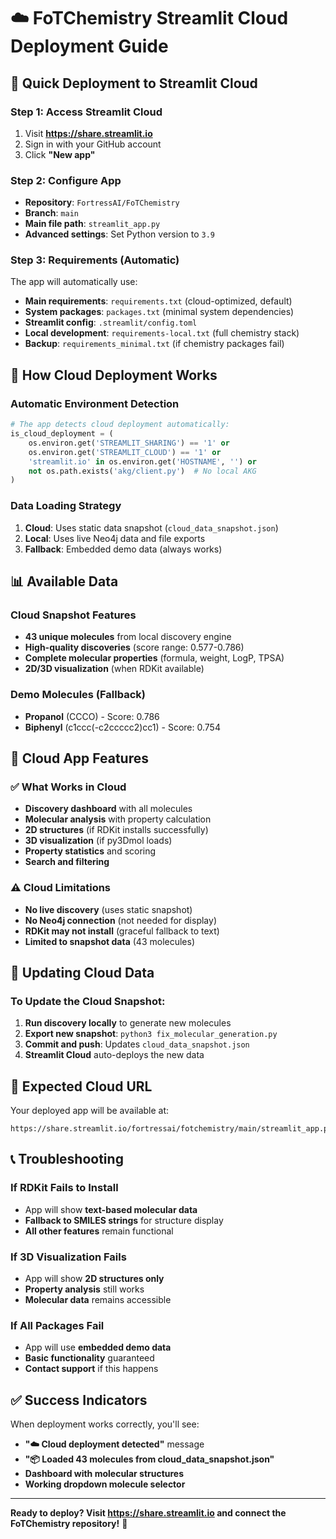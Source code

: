 # ☁️ FoTChemistry Streamlit Cloud Deployment Guide

## 🚀 Quick Deployment to Streamlit Cloud

### Step 1: Access Streamlit Cloud
1. Visit **https://share.streamlit.io**
2. Sign in with your GitHub account
3. Click **"New app"**

### Step 2: Configure App
- **Repository**: `FortressAI/FoTChemistry`
- **Branch**: `main`
- **Main file path**: `streamlit_app.py`
- **Advanced settings**: Set Python version to `3.9`

### Step 3: Requirements (Automatic)
The app will automatically use:
- **Main requirements**: `requirements.txt` (cloud-optimized, default)
- **System packages**: `packages.txt` (minimal system dependencies)
- **Streamlit config**: `.streamlit/config.toml`
- **Local development**: `requirements-local.txt` (full chemistry stack)
- **Backup**: `requirements_minimal.txt` (if chemistry packages fail)

## 🔧 How Cloud Deployment Works

### Automatic Environment Detection
```python
# The app detects cloud deployment automatically:
is_cloud_deployment = (
    os.environ.get('STREAMLIT_SHARING') == '1' or
    os.environ.get('STREAMLIT_CLOUD') == '1' or
    'streamlit.io' in os.environ.get('HOSTNAME', '') or
    not os.path.exists('akg/client.py')  # No local AKG
)
```

### Data Loading Strategy
1. **Cloud**: Uses static data snapshot (`cloud_data_snapshot.json`)
2. **Local**: Uses live Neo4j data and file exports
3. **Fallback**: Embedded demo data (always works)

## 📊 Available Data

### Cloud Snapshot Features
- **43 unique molecules** from local discovery engine
- **High-quality discoveries** (score range: 0.577-0.786)
- **Complete molecular properties** (formula, weight, LogP, TPSA)
- **2D/3D visualization** (when RDKit available)

### Demo Molecules (Fallback)
- **Propanol** (CCCO) - Score: 0.786
- **Biphenyl** (c1ccc(-c2ccccc2)cc1) - Score: 0.754

## 🧬 Cloud App Features

### ✅ What Works in Cloud
- **Discovery dashboard** with all molecules
- **Molecular analysis** with property calculation
- **2D structures** (if RDKit installs successfully)
- **3D visualization** (if py3Dmol loads)
- **Property statistics** and scoring
- **Search and filtering**

### ⚠️ Cloud Limitations
- **No live discovery** (uses static snapshot)
- **No Neo4j connection** (not needed for display)
- **RDKit may not install** (graceful fallback to text)
- **Limited to snapshot data** (43 molecules)

## 🔄 Updating Cloud Data

### To Update the Cloud Snapshot:
1. **Run discovery locally** to generate new molecules
2. **Export new snapshot**: `python3 fix_molecular_generation.py`
3. **Commit and push**: Updates `cloud_data_snapshot.json`
4. **Streamlit Cloud** auto-deploys the new data

## 🎯 Expected Cloud URL
Your deployed app will be available at:
```
https://share.streamlit.io/fortressai/fotchemistry/main/streamlit_app.py
```

## 📞 Troubleshooting

### If RDKit Fails to Install
- App will show **text-based molecular data**
- **Fallback to SMILES strings** for structure display
- **All other features** remain functional

### If 3D Visualization Fails
- App will show **2D structures only**
- **Property analysis** still works
- **Molecular data** remains accessible

### If All Packages Fail
- App will use **embedded demo data**
- **Basic functionality** guaranteed
- **Contact support** if this happens

## ✅ Success Indicators

When deployment works correctly, you'll see:
- **"☁️ Cloud deployment detected"** message
- **"📦 Loaded 43 molecules from cloud_data_snapshot.json"**
- **Dashboard with molecular structures**
- **Working dropdown molecule selector**

---

**Ready to deploy? Visit https://share.streamlit.io and connect the FoTChemistry repository!** 🚀
